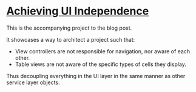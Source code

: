 # [Achieving UI Independence](https://medium.com/@IanKeen/1916a35a6899)
This is the accompanying project to the blog post.

It showcases a way to architect a project such that:

- View controllers are not responsible for navigation, nor aware of each other.
- Table views are not aware of the specific types of cells they display.

Thus decoupling everything in the UI layer in the same manner as other service layer objects.
